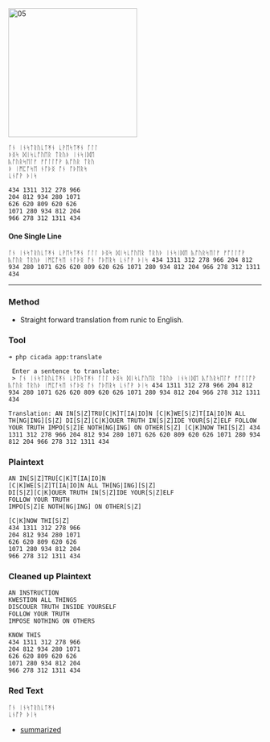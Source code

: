 <img src="https://github.com/iBotPeaches/cicada_3301/raw/master/liber_primus/16.jpg" width="256" alt="05">

```
ᚪᚾ ᛁᚾᛋᛏᚱᚢᚳᛏᛡᚾ ᚳᚹᛖᛋᛏᛡᚾ ᚪᛚᛚ
ᚦᛝᛋ ᛞᛁᛋᚳᚩᚢᛖᚱ ᛏᚱᚢᚦ ᛁᚾᛋᛁᛞᛖ
ᚣᚩᚢᚱᛋᛖᛚᚠ ᚠᚩᛚᛚᚩᚹ ᚣᚩᚢᚱ ᛏᚱᚢ
ᚦ ᛁᛗᛈᚩᛋᛖ ᚾᚩᚦᛝ ᚩᚾ ᚩᚦᛖᚱᛋ
ᚳᚾᚩᚹ ᚦᛁᛋ

434 1311 312 278 966
204 812 934 280 1071
626 620 809 620 626
1071 280 934 812 204
966 278 312 1311 434
```

#### One Single Line

```
ᚪᚾ ᛁᚾᛋᛏᚱᚢᚳᛏᛡᚾ ᚳᚹᛖᛋᛏᛡᚾ ᚪᛚᛚ ᚦᛝᛋ ᛞᛁᛋᚳᚩᚢᛖᚱ ᛏᚱᚢᚦ ᛁᚾᛋᛁᛞᛖ ᚣᚩᚢᚱᛋᛖᛚᚠ ᚠᚩᛚᛚᚩᚹ ᚣᚩᚢᚱ ᛏᚱᚢᚦ ᛁᛗᛈᚩᛋᛖ ᚾᚩᚦᛝ ᚩᚾ ᚩᚦᛖᚱᛋ ᚳᚾᚩᚹ ᚦᛁᛋ 434 1311 312 278 966 204 812 934 280 1071 626 620 809 620 626 1071 280 934 812 204 966 278 312 1311 434
```

---

### Method

* Straight forward translation from runic to English.

### Tool

```
➜ php cicada app:translate

 Enter a sentence to translate:
 > ᚪᚾ ᛁᚾᛋᛏᚱᚢᚳᛏᛡᚾ ᚳᚹᛖᛋᛏᛡᚾ ᚪᛚᛚ ᚦᛝᛋ ᛞᛁᛋᚳᚩᚢᛖᚱ ᛏᚱᚢᚦ ᛁᚾᛋᛁᛞᛖ ᚣᚩᚢᚱᛋᛖᛚᚠ ᚠᚩᛚᛚᚩᚹ ᚣᚩᚢᚱ ᛏᚱᚢᚦ ᛁᛗᛈᚩᛋᛖ ᚾᚩᚦᛝ ᚩᚾ ᚩᚦᛖᚱᛋ ᚳᚾᚩᚹ ᚦᛁᛋ 434 1311 312 278 966 204 812 934 280 1071 626 620 809 620 626 1071 280 934 812 204 966 278 312 1311 434

Translation: AN IN[S|Z]TRU[C|K]T[IA|IO]N [C|K]WE[S|Z]T[IA|IO]N ALL TH[NG|ING][S|Z] DI[S|Z][C|K]OUER TRUTH IN[S|Z]IDE YOUR[S|Z]ELF FOLLOW YOUR TRUTH IMPO[S|Z]E NOTH[NG|ING] ON OTHER[S|Z] [C|K]NOW THI[S|Z] 434 1311 312 278 966 204 812 934 280 1071 626 620 809 620 626 1071 280 934 812 204 966 278 312 1311 434
```

### Plaintext

```
AN IN[S|Z]TRU[C|K]T[IA|IO]N 
[C|K]WE[S|Z]T[IA|IO]N ALL TH[NG|ING][S|Z]
DI[S|Z][C|K]OUER TRUTH IN[S|Z]IDE YOUR[S|Z]ELF
FOLLOW YOUR TRUTH
IMPO[S|Z]E NOTH[NG|ING] ON OTHER[S|Z]

[C|K]NOW THI[S|Z]
434 1311 312 278 966
204 812 934 280 1071
626 620 809 620 626
1071 280 934 812 204
966 278 312 1311 434
```

### Cleaned up Plaintext

```
AN INSTRUCTION 
KWESTION ALL THINGS
DISCOUER TRUTH INSIDE YOURSELF
FOLLOW YOUR TRUTH
IMPOSE NOTHING ON OTHERS

KNOW THIS
434 1311 312 278 966
204 812 934 280 1071
626 620 809 620 626
1071 280 934 812 204
966 278 312 1311 434
```

### Red Text

```
ᚪᚾ ᛁᚾᛋᛏᚱᚢᚳᛏᛡᚾ
ᚳᚾᚩᚹ ᚦᛁᛋ
```

* [summarized](../../other/A_Koan_Page14_15_16.md)
